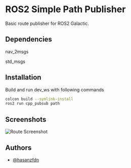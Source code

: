 
# ROS2 Simple Path Publisher

Basic route publisher for ROS2 Galactic.


## Dependencies

nav_2msgs

std_msgs
## Installation

Build and run dev_ws with following commands

```bash
colcon build --symlink-install
ros2 run cpp_pubsub path

```
    
## Screenshots

![Route Screenshot](https://media.discordapp.net/attachments/809713676486705172/1007212750520455178/rviz2_screenshot.png?width=637&height=468)


## Authors

- [@hasanzfdn](https://github.com/hasanzfdn)

